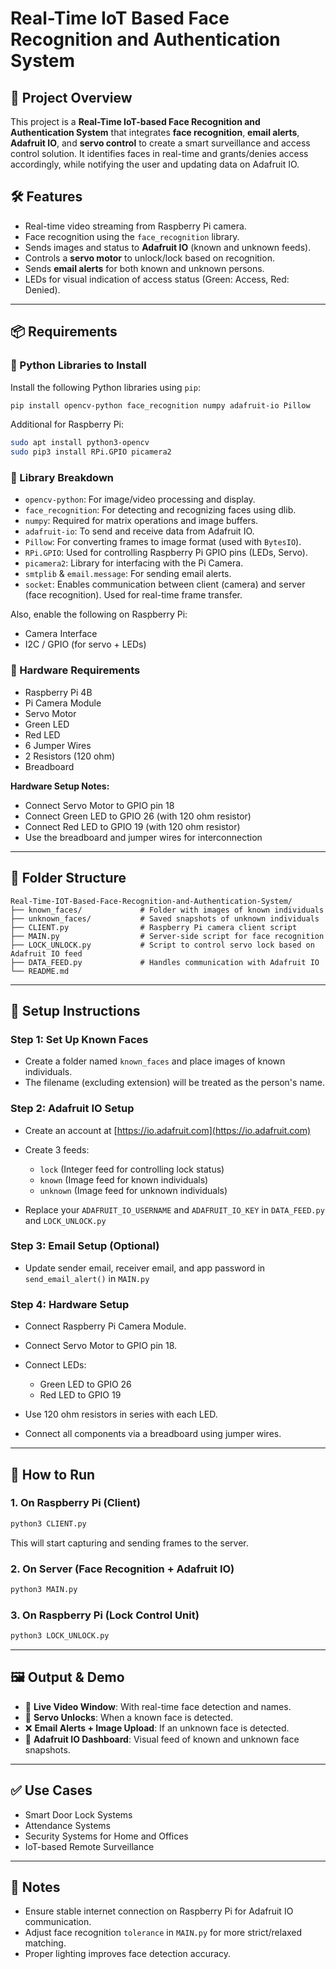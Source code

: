 # Real-Time IoT Based Face Recognition and Authentication System

## 📌 Project Overview

This project is a **Real-Time IoT-based Face Recognition and Authentication System** that integrates **face recognition**, **email alerts**, **Adafruit IO**, and **servo control** to create a smart surveillance and access control solution. It identifies faces in real-time and grants/denies access accordingly, while notifying the user and updating data on Adafruit IO.

## 🛠️ Features

* Real-time video streaming from Raspberry Pi camera.
* Face recognition using the `face_recognition` library.
* Sends images and status to **Adafruit IO** (known and unknown feeds).
* Controls a **servo motor** to unlock/lock based on recognition.
* Sends **email alerts** for both known and unknown persons.
* LEDs for visual indication of access status (Green: Access, Red: Denied).

---

## 📦 Requirements

### 🐍 Python Libraries to Install

Install the following Python libraries using `pip`:

```bash
pip install opencv-python face_recognition numpy adafruit-io Pillow
```

Additional for Raspberry Pi:

```bash
sudo apt install python3-opencv
sudo pip3 install RPi.GPIO picamera2
```

### 🧰 Library Breakdown

* `opencv-python`: For image/video processing and display.
* `face_recognition`: For detecting and recognizing faces using dlib.
* `numpy`: Required for matrix operations and image buffers.
* `adafruit-io`: To send and receive data from Adafruit IO.
* `Pillow`: For converting frames to image format (used with `BytesIO`).
* `RPi.GPIO`: Used for controlling Raspberry Pi GPIO pins (LEDs, Servo).
* `picamera2`: Library for interfacing with the Pi Camera.
* `smtplib` & `email.message`: For sending email alerts.
* `socket`: Enables communication between client (camera) and server (face recognition). Used for real-time frame transfer.

Also, enable the following on Raspberry Pi:

* Camera Interface
* I2C / GPIO (for servo + LEDs)

### 🔧 Hardware Requirements

* Raspberry Pi 4B
* Pi Camera Module
* Servo Motor
* Green LED
* Red LED
* 6 Jumper Wires
* 2 Resistors (120 ohm)
* Breadboard

**Hardware Setup Notes:**

* Connect Servo Motor to GPIO pin 18
* Connect Green LED to GPIO 26 (with 120 ohm resistor)
* Connect Red LED to GPIO 19 (with 120 ohm resistor)
* Use the breadboard and jumper wires for interconnection

---

## 📁 Folder Structure

```
Real-Time-IOT-Based-Face-Recognition-and-Authentication-System/
├── known_faces/             # Folder with images of known individuals
├── unknown_faces/           # Saved snapshots of unknown individuals
├── CLIENT.py                # Raspberry Pi camera client script
├── MAIN.py                  # Server-side script for face recognition
├── LOCK_UNLOCK.py           # Script to control servo lock based on Adafruit IO feed
├── DATA_FEED.py             # Handles communication with Adafruit IO
└── README.md
```

---

## 🔧 Setup Instructions

### Step 1: Set Up Known Faces

* Create a folder named `known_faces` and place images of known individuals.
* The filename (excluding extension) will be treated as the person's name.

### Step 2: Adafruit IO Setup

* Create an account at [https://io.adafruit.com](https://io.adafruit.com)
* Create 3 feeds:

  * `lock` (Integer feed for controlling lock status)
  * `known` (Image feed for known individuals)
  * `unknown` (Image feed for unknown individuals)
* Replace your `ADAFRUIT_IO_USERNAME` and `ADAFRUIT_IO_KEY` in `DATA_FEED.py` and `LOCK_UNLOCK.py`

### Step 3: Email Setup (Optional)

* Update sender email, receiver email, and app password in `send_email_alert()` in `MAIN.py`

### Step 4: Hardware Setup

* Connect Raspberry Pi Camera Module.
* Connect Servo Motor to GPIO pin 18.
* Connect LEDs:

  * Green LED to GPIO 26
  * Red LED to GPIO 19
* Use 120 ohm resistors in series with each LED.
* Connect all components via a breadboard using jumper wires.

---

## 🚀 How to Run

### 1. On Raspberry Pi (Client)

```bash
python3 CLIENT.py
```

This will start capturing and sending frames to the server.

### 2. On Server (Face Recognition + Adafruit IO)

```bash
python3 MAIN.py
```

### 3. On Raspberry Pi (Lock Control Unit)

```bash
python3 LOCK_UNLOCK.py
```

---

## 🖼️ Output & Demo

* 🎥 **Live Video Window**: With real-time face detection and names.
* 🔐 **Servo Unlocks**: When a known face is detected.
* ❌ **Email Alerts + Image Upload**: If an unknown face is detected.
* 🛁 **Adafruit IO Dashboard**: Visual feed of known and unknown face snapshots.

---

## ✅ Use Cases

* Smart Door Lock Systems
* Attendance Systems
* Security Systems for Home and Offices
* IoT-based Remote Surveillance

---

## 📌 Notes

* Ensure stable internet connection on Raspberry Pi for Adafruit IO communication.
* Adjust face recognition `tolerance` in `MAIN.py` for more strict/relaxed matching.
* Proper lighting improves face detection accuracy.

